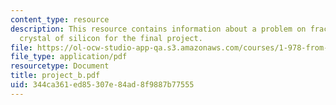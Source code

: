 ```yaml
---
content_type: resource
description: This resource contains information about a problem on fracture of a single
  crystal of silicon for the final project.
file: https://ol-ocw-studio-app-qa.s3.amazonaws.com/courses/1-978-from-nano-to-macro-introduction-to-atomistic-modeling-techniques-january-iap-2007/344ca361ed85307e84ad8f9887b77555_project_b.pdf
file_type: application/pdf
resourcetype: Document
title: project_b.pdf
uid: 344ca361-ed85-307e-84ad-8f9887b77555
---
```

